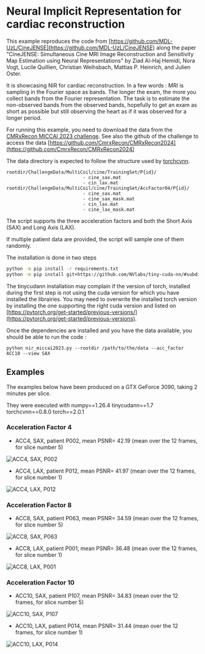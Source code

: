 # Neural Implicit Representation for cardiac reconstruction

This example reproduces the code from [https://github.com/MDL-UzL/CineJENSE](https://github.com/MDL-UzL/CineJENSE) along the paper "CineJENSE: Simultaneous Cine MRI Image Reconstruction and Sensitivity Map Estimation using Neural Representations" by Ziad Al-Haj Hemidi, Nora Vogt, Lucile Quillien, Christian Weihsbach, Mattias P. Heinrich, and Julien Oster.

It is showcasing NIR for cardiac reconstruction. In a few words : MRI is
sampling in the Fourier space as bands. The longer the exam, the more you
collect bands from the Fourier representation. The task is to estimate the
non-observed bands from the observed bands, hopefully to get an exam as short as
possible but still observing the heart as if it was observed for a longer
period.

For running this example, you need to download the data from the [CMRxRecon MICCAI 2023
challenge](https://cmrxrecon.github.io/Home.html). See also the github of the
challenge to access the data [https://github.com/CmrxRecon/CMRxRecon2024](https://github.com/CmrxRecon/CMRxRecon2024)

The data directory is expected to follow the structure used by [torchcvnn](https://torchcvnn.github.io/torchcvnn/modules/datasets.html#torchcvnn.datasets.MICCAI2023).

	rootdir/ChallengeData/MultiCoil/cine/TrainingSet/P{id}/
								- cine_sax.mat
								- cin_lax.mat
	rootdir/ChallengeData/MultiCoil/cine/TrainingSet/AccFactor04/P{id}/
								- cine_sax.mat
								- cine_sax_mask.mat
								- cin_lax.mat
								- cine_lax_mask.mat


The script supports the three acceleration factors and both the Short Axis (SAX) and
Long Axis (LAX).

If multiple patient data are provided, the script will sample one of them randomly.

The installation is done in two steps 

```bash
python -m pip install -r requirements.txt
python -m pip install git+https://github.com/NVlabs/tiny-cuda-nn/#subdirectory=bindings/torch
```

The tinycudann installation may complain if the version of torch, installed during the first step is not using the cuda version for which you have installed the librairies. You may need to overwrite the installed torch version by installing the one supporting the right cuda version and listed on [https://pytorch.org/get-started/previous-versions/](https://pytorch.org/get-started/previous-versions).

Once the dependencies are installed and you have the data available, you should be able to run the code : 

```
python nir_miccai2023.py --rootdir /path/to/the/data --acc_factor ACC10 --view SAX
```

## Examples

The examples below have been produced on a GTX GeForce 3090, taking 2 minutes per slice.

They were executed with numpy==1.26.4 tinycudann==1.7 torchcvnn==0.8.0 torch==2.0.1

### Acceleration Factor 4

- ACC4, SAX, patient P002, mean PSNR= $42.19$ (mean over the $12$ frames, for slice number $5$)

![ACC4, SAX, P002](https://github.com/torchcvnn/examples/blob/main/nir_cinejense/gifs/acc4_sax_p002.gif?raw=true)

- ACC4, LAX, patient P012, mean PSNR= $41.97$ (mean over the $12$ frames, for slice number $1$)

![ACC4, LAX, P012](https://github.com/torchcvnn/examples/blob/main/nir_cinejense/gifs/acc4_lax_p012.gif?raw=true)

### Acceleration Factor 8

- ACC8, SAX, patient P063, mean PSNR= $34.59$ (mean over the $12$ frames, for slice number $5$)

![ACC8, SAX, P063](https://github.com/torchcvnn/examples/blob/main/nir_cinejense/gifs/acc8_sax_p063.gif?raw=true)

- ACC8, LAX, patient P001, mean PSNR= $36.48$ (mean over the $12$ frames, for slice number $1$)

![ACC8, LAX, P001](https://github.com/torchcvnn/examples/blob/main/nir_cinejense/gifs/acc8_lax_p001.gif?raw=true)

### Acceleration Factor 10

- ACC10, SAX, patient P107, mean PSNR= $34.83$ (mean over the $12$ frames, for slice number $5$)

![ACC10, SAX, P107](https://github.com/torchcvnn/examples/blob/main/nir_cinejense/gifs/acc10_sax_p107.gif?raw=true)

- ACC10, LAX, patient P014, mean PSNR= $31.44$ (mean over the $12$ frames, for slice number $1$)

![ACC10, LAX, P014](https://github.com/torchcvnn/examples/blob/main/nir_cinejense/gifs/acc10_lax_p014.gif?raw=true)
